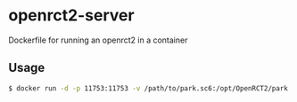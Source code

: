 # openrct2-server
Dockerfile for running an openrct2 in a container

## Usage
```bash
$ docker run -d -p 11753:11753 -v /path/to/park.sc6:/opt/OpenRCT2/park.sc6 openrct2-server
```
